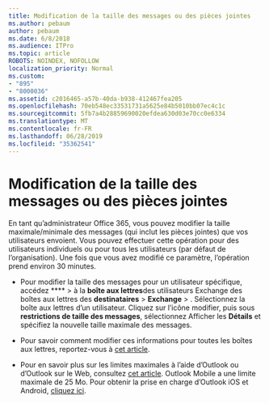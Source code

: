 ```yaml
---
title: Modification de la taille des messages ou des pièces jointes
ms.author: pebaum
author: pebaum
ms.date: 6/8/2018
ms.audience: ITPro
ms.topic: article
ROBOTS: NOINDEX, NOFOLLOW
localization_priority: Normal
ms.custom:
- "895"
- "8000036"
ms.assetid: c2016465-a57b-40da-b938-412467fea205
ms.openlocfilehash: 70eb548ec33531731a5625e84b5010bb07ec4c1c
ms.sourcegitcommit: 5fb7a4b28859690020efdea630d03e70cc0e6334
ms.translationtype: MT
ms.contentlocale: fr-FR
ms.lasthandoff: 06/28/2019
ms.locfileid: "35362541"
---
```

# <a name="changing-message-or-attachment-size"></a>Modification de la taille des messages ou des pièces jointes

En tant qu’administrateur Office 365, vous pouvez modifier la taille maximale/minimale des messages (qui inclut les pièces jointes) que vos utilisateurs envoient. Vous pouvez effectuer cette opération pour des utilisateurs individuels ou pour tous les utilisateurs (par défaut de l’organisation). Une fois que vous avez modifié ce paramètre, l’opération prend environ 30 minutes.
  
- Pour modifier la taille des messages pour un utilisateur spécifique, accédez **** \> à la **boîte aux lettres**des utilisateurs Exchange des boîtes aux lettres des **destinataires** \> **Exchange** \> . Sélectionnez la boîte aux lettres d’un utilisateur. Cliquez sur l’icône modifier, puis sous **restrictions de taille des messages**, sélectionnez Afficher les **Détails** et spécifiez la nouvelle taille maximale des messages.

- Pour savoir comment modifier ces informations pour toutes les boîtes aux lettres, reportez-vous à [cet article](https://www.microsoft.com/microsoft-365/blog/2015/04/15/office-365-now-supports-larger-email-messages-up-to-150-mb/).

- Pour en savoir plus sur les limites maximales à l’aide d’Outlook ou d’Outlook sur le Web, consultez [cet article](https://technet.microsoft.com/library/exchange-online-limits.aspx#MessageLimits). Outlook Mobile a une limite maximale de 25 Mo. Pour obtenir la prise en charge d’Outlook iOS et Android, [cliquez ici](https://support.office.com/article/Get-in-app-help-for-Outlook-for-iOS-and-Android-218a22d1-9fa5-4889-b689-de1c63493243).
